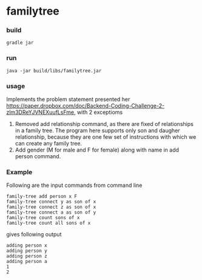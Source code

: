 # familytree

### build
```
gradle jar
```

### run
```
java -jar build/libs/familytree.jar
```

### usage
Implements the problem statement presented her 
https://paper.dropbox.com/doc/Backend-Coding-Challenge-2-zlm3DReYJVNEXuufLsFme, with 2 exceptioms
1. Removed add relationship command, as there are fixed of relationships in a family tree. The program here supports only son and daugher relationship, because they are one few set of instructions with which we can create any family tree.
2. Add gender (M for male and F for female) along with name in add person command.

### Example

Following are the input commands from command line
```
family-tree add person x F
family-tree connect y as son of x
family-tree connect z as son of x
family-tree connect a as son of y
family-tree count sons of x
family-tree count all sons of x
```

gives following output
```
adding person x
adding person y
adding person z
adding person a
1
2
```
